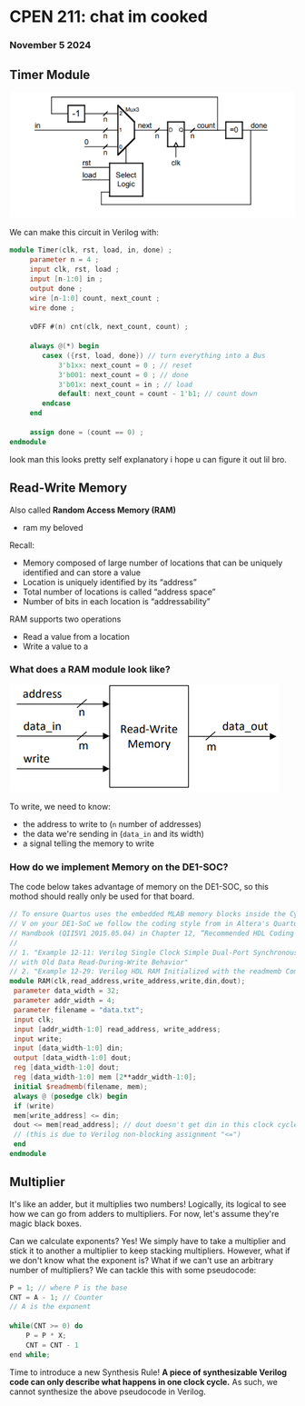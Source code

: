 # **CPEN 211: chat im cooked**
### November 5 2024

## Timer Module
![alt text](image-12.png)

We can make this circuit in Verilog with:
``` Verilog
module Timer(clk, rst, load, in, done) ;
     parameter n = 4 ;
     input clk, rst, load ;
     input [n-1:0] in ;
     output done ;
     wire [n-1:0] count, next_count ;
     wire done ;

     vDFF #(n) cnt(clk, next_count, count) ;

     always @(*) begin
        casex ({rst, load, done}) // turn everything into a Bus
            3'b1xx: next_count = 0 ; // reset
            3'b001: next_count = 0 ; // done
            3'b01x: next_count = in ; // load
            default: next_count = count - 1'b1; // count down
        endcase
     end

     assign done = (count == 0) ;
endmodule
```
look man this looks pretty self explanatory i hope u can figure it out lil bro.

## Read-Write Memory
Also called **Random Access Memory (RAM)**
- ram my beloved

Recall:
- Memory composed of large number of locations that can
be uniquely identified and can store a value
- Location is uniquely identified by its “address”
- Total number of locations is called “address space”
- Number of bits in each location is “addressability”
  
RAM supports two operations
- Read a value from a location
- Write a value to a 

### What does a RAM module look like?

![alt text](image-13.png)

To write, we need to know: 
- the address to write to (`n` number of addresses)
- the data we're sending in (`data_in` and its width)
- a signal telling the memory to write

### How do we implement Memory on the DE1-SOC?
The code below takes advantage of memory on the DE1-SOC, so this mothod should really only be used for that board. 
``` Verilog
// To ensure Quartus uses the embedded MLAB memory blocks inside the Cyclone
// V on your DE1-SoC we follow the coding style from in Altera's Quartus II
// Handbook (QII5V1 2015.05.04) in Chapter 12, “Recommended HDL Coding Style”
//
// 1. "Example 12-11: Verilog Single Clock Simple Dual-Port Synchronous RAM
// with Old Data Read-During-Write Behavior"
// 2. "Example 12-29: Verilog HDL RAM Initialized with the readmemb Command"
module RAM(clk,read_address,write_address,write,din,dout);
 parameter data_width = 32;
 parameter addr_width = 4;
 parameter filename = "data.txt";
 input clk;
 input [addr_width-1:0] read_address, write_address;
 input write;
 input [data_width-1:0] din;
 output [data_width-1:0] dout;
 reg [data_width-1:0] dout;
 reg [data_width-1:0] mem [2**addr_width-1:0];
 initial $readmemb(filename, mem);
 always @ (posedge clk) begin
 if (write)
 mem[write_address] <= din;
 dout <= mem[read_address]; // dout doesn't get din in this clock cycle
 // (this is due to Verilog non-blocking assignment "<=")
 end
endmodule
```

## Multiplier
It's like an adder, but it multiplies two numbers! Logically, its logical to see how we can go from adders to multipliers. For now, let's assume they're magic black boxes.

Can we calculate exponents? Yes! We simply have to take a multiplier and stick it to another a multiplier to keep stacking multipliers. However, what if we don't know what the exponent is? What if we can't use an arbitrary number of multipliers? We can tackle this with some pseudocode:

``` c
P = 1; // where P is the base
CNT = A - 1; // Counter
// A is the exponent

while(CNT >= 0) do
    P = P * X;
    CNT = CNT - 1
end while;
```

Time to introduce a new Synthesis Rule! **A piece of synthesizable Verilog code can only describe what happens in one clock cycle.** As such, we cannot synthesize the above pseudocode in Verilog.

